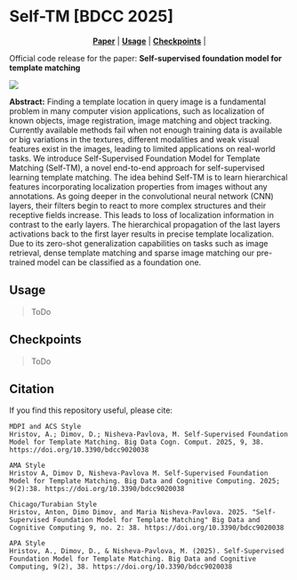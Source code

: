 # Self-TM [BDCC 2025]

<div align="center">
    <a href="https://www.mdpi.com/2504-2289/9/2/38"><strong>Paper</strong></a> |
    <a href="#usage"><strong>Usage</strong></a> |
    <a href="#checkpoints"><strong>Checkpoints</strong></a> |
</div>

Official code release for the paper: **Self-supervised foundation model for template matching**

<picture>
  <img src="Self-TM%20diagram.jpg">
</picture>



**Abstract:** Finding a template location in query image is a fundamental problem in many computer vision applications, such as localization of known objects, image registration, image matching and object tracking. Currently available methods fail when not enough training data is available or big variations in the textures, different modalities and weak visual features exist in the images, leading to limited applications on real-world tasks. We introduce Self-Supervised Foundation Model for Template Matching (Self-TM), a novel end-to-end approach for self-supervised learning template matching. The idea behind Self-TM is to learn hierarchical features incorporating localization properties from images without any annotations. As going deeper in the convolutional neural network (CNN) layers, their filters begin to react to more complex structures and their receptive fields increase. This leads to loss of localization information in contrast to the early layers. The hierarchical propagation of the last layers activations back to the first layer results in precise template localization. Due to its zero-shot generalization capabilities on tasks such as image retrieval, dense template matching and sparse image matching our pre-trained model can be classified as a foundation one.

## Usage
> ToDo

## Checkpoints
> ToDo

## Citation
If you find this repository useful, please cite:
```
MDPI and ACS Style
Hristov, A.; Dimov, D.; Nisheva-Pavlova, M. Self-Supervised Foundation Model for Template Matching. Big Data Cogn. Comput. 2025, 9, 38. https://doi.org/10.3390/bdcc9020038

AMA Style
Hristov A, Dimov D, Nisheva-Pavlova M. Self-Supervised Foundation Model for Template Matching. Big Data and Cognitive Computing. 2025; 9(2):38. https://doi.org/10.3390/bdcc9020038

Chicago/Turabian Style
Hristov, Anton, Dimo Dimov, and Maria Nisheva-Pavlova. 2025. "Self-Supervised Foundation Model for Template Matching" Big Data and Cognitive Computing 9, no. 2: 38. https://doi.org/10.3390/bdcc9020038

APA Style
Hristov, A., Dimov, D., & Nisheva-Pavlova, M. (2025). Self-Supervised Foundation Model for Template Matching. Big Data and Cognitive Computing, 9(2), 38. https://doi.org/10.3390/bdcc9020038
```

